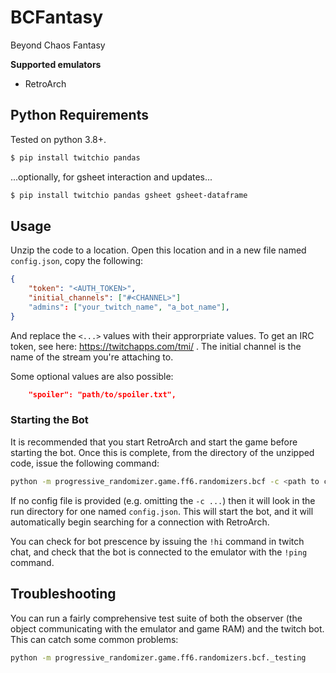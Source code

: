 # BCFantasy

Beyond Chaos Fantasy

**Supported emulators**
  - RetroArch

## Python Requirements

Tested on python 3.8+.

```bash
$ pip install twitchio pandas
```

...optionally, for gsheet interaction and updates...

```bash
$ pip install twitchio pandas gsheet gsheet-dataframe
```

## Usage

Unzip the code to a location. Open this location and in a new file named `config.json`, copy the following:

```json
{
    "token": "<AUTH_TOKEN>",
    "initial_channels": ["#<CHANNEL>"]
    "admins": ["your_twitch_name", "a_bot_name"],
}
```

And replace the `<...>` values with their approrpriate values. To get an IRC token, see here: https://twitchapps.com/tmi/ . The initial channel is the name of the stream you're attaching to.

Some optional values are also possible:

```json
    "spoiler": "path/to/spoiler.txt",
```

### Starting the Bot

It is recommended that you start RetroArch and start the game before starting the bot. Once this is complete, from the directory of the unzipped code, issue the following command:

```bash
python -m progressive_randomizer.game.ff6.randomizers.bcf -c <path to config file>
```

If no config file is provided (e.g. omitting the `-c ...`) then it will look in the run directory for one named `config.json`. This will start the bot, and it will automatically begin searching for a connection with RetroArch.

You can check for bot prescence by issuing the `!hi` command in twitch chat, and check that the bot is connected to the emulator with the `!ping` command.

## Troubleshooting

You can run a fairly comprehensive test suite of both the observer (the object communicating with the emulator and game RAM) and the twitch bot. This can catch some common problems:

```bash
python -m progressive_randomizer.game.ff6.randomizers.bcf._testing
```
